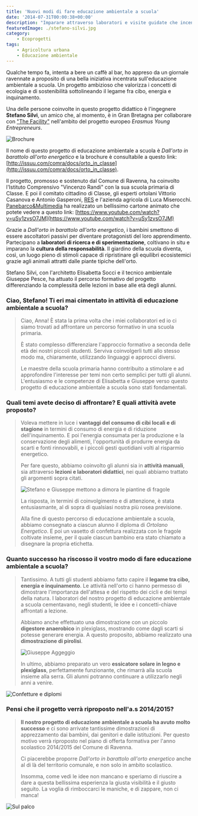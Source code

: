 ```yaml
---
title: 'Nuovi modi di fare educazione ambientale a scuola'
date: '2014-07-31T00:00:38+00:00'
description: "Imparare attraverso laboratori e visite guidate che incentivino la creatività dei bambini: c'è un nuovo modo di fare educazione ambientale a scuola."
featuredImage: ./stefano-silvi.jpg
category:
    - Ecoprogetti
tags:
    - Agricoltura urbana
    - Educazione ambientale
---
```


Qualche tempo fa, intenta a bere un caffè al bar, ho appreso da un giornale ravennate a proposito di una bella iniziativa incentrata sull'educazione ambientale a scuola. Un progetto ambizioso che valorizza i concetti di ecologia e di sostenibilità sottolineando il legame fra cibo, energia e inquinamento.

Una delle persone coinvolte in questo progetto didattico è l'ingegnere **Stefano Silvi**, un amico che, al momento, è in Gran Bretagna per collaborare con ["The Facility"](http://www.the-facility.co.uk) nell'ambito del progetto europeo _Erasmus Young Entrepreneurs_.

![Brochure](./brochure.jpg)

Il nome di questo progetto di educazione ambientale a scuola è _Dall'orto in barattolo all'orto energetico_ e la brochure è consultabile a questo link: [http://issuu.com/comra/docs/orto_in_classe](http://issuu.com/comra/docs/orto_in_classe).

Il progetto, promosso e sostenuto dal Comune di Ravenna, ha coinvolto l'Istituto Comprensivo "Vincenzo Randi" con la sua scuola primaria di Classe. E poi il comitato cittadino di Classe, gli esperti ortolani Vittorio Casanova e Antonio Gasperoni, [RES](http://www.resitalia.org) e l'azienda agricola di Luca Miserocchi.
[Panebarco&Multimedia](http://www.panebarco.it) ha realizzato un bellissimo cartone animato che potete vedere a questo link: [https://www.youtube.com/watch?v=uSy1zvsO7JM](https://www.youtube.com/watch?v=uSy1zvsO7JM)

Grazie a _Dall'orto in barattolo all'orto energetico_, i bambini smettono di essere ascoltatori passivi per diventare protagonisti del loro apprendimento. Partecipano a **laboratori di ricerca e di sperimentazione**, coltivano in situ e imparano la **cultura della responsabilità**.
Il giardino della scuola diventa, così, un luogo pieno di stimoli capace di ripristinare gli equilibri ecosistemici grazie agli animali attratti dalle piante tipiche dell'orto.

Stefano Silvi, con l'architetto Elisabetta Socci e il tecnico ambientale Giuseppe Pesce, ha attuato il percorso formativo del progetto differenziando la complessità delle lezioni in base alle età degli alunni.

### Ciao, Stefano! Ti eri mai cimentato in attività di educazione ambientale a scuola?

> Ciao, Anna! È stata la prima volta che i miei collaboratori ed io ci siamo trovati ad affrontare un percorso formativo in una scuola primaria.
>
> È stato complesso differenziare l'approccio formativo a seconda delle età dei nostri piccoli studenti. Serviva coinvolgerli tutti allo stesso modo ma, chiaramente, utilizzando linguaggi e approcci diversi.
>
> Le maestre della scuola primaria hanno contribuito a stimolare e ad approfondire l'interesse per temi non certo semplici per tutti gli alunni. L'entusiasmo e le competenze di Elisabetta e Giuseppe verso questo progetto di educazione ambientale a scuola sono stati fondamentali.

### Quali temi avete deciso di affrontare? E quali attività avete proposto?

> Voleva mettere in luce i **vantaggi del consumo di cibi locali e di stagione** in termini di consumo di energia e di riduzione dell'inquinamento. E poi l'energia consumata per la produzione e la conservazione degli alimenti, l'opportunità di produrre energia da scarti e fonti rinnovabili, e i piccoli gesti quotidiani volti al risparmio energetico.
>
> Per fare questo, abbiamo coinvolto gli alunni sia in **attività manuali**, sia attraverso **lezioni e laboratori didattici**, nei quali abbiamo trattato gli argomenti sopra citati.
>
> ![Stefano e Giuseppe mettono a dimora le piantine di fragole](./a-dimora.jpg)
>
> La risposta, in termini di coinvolgimento e di attenzione, è stata entusiasmante, al di sopra di qualsiasi nostra più rosea previsione.
>
> Alla fine di questo percorso di educazione ambientale a scuola, abbiamo consegnato a ciascun alunno il diploma di _Ortolano Energetico_. E poi un vasetto di confettura realizzata con le fragole coltivate insieme, per il quale ciascun bambino era stato chiamato a disegnare la propria etichetta.

### Quanto successo ha riscosso il vostro modo di fare educazione ambientale a scuola?

> Tantissimo. A tutti gli studenti abbiamo fatto capire il **legame tra cibo, energia e inquinamento**. Le attività nell'orto ci hanno permesso di dimostrare l'importanza dell'attesa e del rispetto dei cicli e dei tempi della natura. I laboratori del nostro progetto di educazione ambientale a scuola cementavano, negli studenti, le idee e i concetti-chiave affrontati a lezione.
>
> Abbiamo anche effettuato una dimostrazione con un piccolo **digestore anaerobico** in plexiglass, mostrando come dagli scarti si potesse generare energia. A questo proposito, abbiamo realizzato una **dimostrazione di pirolisi**.
>
> ![Giuseppe Aggeggio](./giuseppe-aggeggio.jpg)
>
> In ultimo, abbiamo preparato un vero **essicatore solare in legno e plexiglass**, perfettamente funzionante, che rimarrà alla scuola insieme alla serra. Gli alunni potranno continuare a utilizzarlo negli anni a venire.

![Confetture e diplomi](./confetture-e-diplomi.jpg)

### Pensi che il progetto verrà riproposto nell'a.s 2014/2015?

> **Il nostro progetto di educazione ambientale a scuola ha avuto molto successo** e ci sono arrivate tantissime dimostrazioni di apprezzamento dai bambini, dai genitori e dalle istituzioni. Per questo motivo verrà riproposto nel piano di offerta formativa per l'anno scolastico 2014/2015 del Comune di Ravenna.
>
> Ci piacerebbe proporre _Dall'orto in barattolo all'orto energetico_ anche al di là del territorio comunale, e non solo in ambito scolastico.
>
> Insomma, come vedi le idee non mancano e speriamo di riuscire a dare a questa bellissima esperienza la giusta visibilità e il giusto seguito. La voglia di rimboccarci le maniche, e di zappare, non ci manca!

![Sul palco](./sul-palco.jpg)

